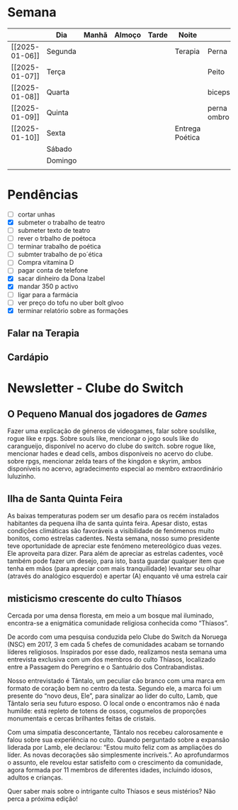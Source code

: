 # Semana
|                | **Dia** | Manhã | Almoço | Tarde | Noite           |             |
| -------------- | ------- | ----- | ------ | ----- | --------------- | ----------- |
| [[2025-01-06]] | Segunda |       |        |       | Terapia         | Perna       |
| [[2025-01-07]] | Terça   |       |        |       |                 | Peito       |
| [[2025-01-08]] | Quarta  |       |        |       |                 | biceps      |
| [[2025-01-09]] | Quinta  |       |        |       |                 | perna ombro |
| [[2025-01-10]] | Sexta   |       |        |       | Entrega Poética |             |
|                | Sábado  |       |        |       |                 |             |
|                | Domingo |       |        |       |                 |             |
|                |         |       |        |       |                 |             |

# Pendências
- [ ] cortar unhas
- [x] submeter o trabalho de teatro
- [ ] submeter texto de teatro
- [ ] rever o trbalho de poétoca
- [ ] terminar trabalho de poética
- [ ] submter trabalho de po´ética
- [ ] Compra vitamina D
- [ ] pagar conta de telefone
- [x] sacar dinheiro da Dona Izabel 
- [x] mandar 350 p activo 
- [ ] ligar para a farmácia
- [ ] ver preço do tofu no uber bolt glvoo
- [x] terminar relatório sobre as formações

## Falar na Terapia

## Cardápio

# Newsletter - Clube do Switch

## O Pequeno Manual dos jogadores de *Games*
Fazer uma explicação de géneros de videogames, falar sobre soulslike, rogue like e rpgs. Sobre souls like, mencionar o jogo souls like do carangueijo, disponível no acervo do clube do switch. sobre rogue like, mencionar hades e dead cells, ambos disponíveis no acervo do clube. sobre rpgs, mencionar zelda tears of the kingdon e skyrim, ambos disponíveis no acervo, agradecimento especial ao membro extraordinário luluzinho.

## Ilha de Santa Quinta Feira
As baixas temperaturas podem ser um desafio para os recém instalados habitantes da pequena ilha de santa quinta feira. Apesar disto, estas condições climáticas são favoráveis a visibilidade de fenómenos muito bonitos, como estrelas cadentes. Nesta semana, nosso sumo presidente teve oportunidade de apreciar este fenómeno metereológico duas vezes. Ele aproveita para dizer. Para além de apreciar as estrelas cadentes, você também pode fazer um desejo, para isto, basta guardar qualquer item que tenha em mãos (para apreciar com mais tranquilidade) levantar seu olhar (através do analógico esquerdo) e apertar (A) enquanto vê uma estrela cair



## misticismo crescente do culto Thíasos
Cercada por uma densa floresta, em meio a um bosque mal iluminado, encontra-se a enigmática comunidade religiosa conhecida como “Thíasos”.

De acordo com uma pesquisa conduzida pelo Clube do Switch da Noruega (NSC) em 2017, 3 em cada 5 chefes de comunidades acabam se tornando líderes religiosos. Inspirados por esse dado, realizamos nesta semana uma entrevista exclusiva com um dos membros do culto Thíasos, localizado entre a Passagem do Peregrino e o Santuário dos Contrabandistas.

Nosso entrevistado é Tântalo, um peculiar cão branco com uma marca em formato de coração bem no centro da testa. Segundo ele, a marca foi um presente do “novo deus, Ele”, para sinalizar ao líder do culto, Lamb, que Tântalo seria seu futuro esposo. O local onde o encontramos não é nada humilde: está repleto de totens de ossos, cogumelos de proporções monumentais e cercas brilhantes feitas de cristais.

Com uma simpatia desconcertante, Tântalo nos recebeu calorosamente e falou sobre sua experiência no culto. Quando perguntado sobre a expansão liderada por Lamb, ele declarou: “Estou muito feliz com as ampliações do líder. As novas decorações são simplesmente incríveis.”. Ao aprofundarmos o assunto, ele revelou estar satisfeito com o crescimento da comunidade, agora formada por 11 membros de diferentes idades, incluindo idosos, adultos e crianças.

Quer saber mais sobre o intrigante culto Thíasos e seus mistérios? Não perca a próxima edição!
